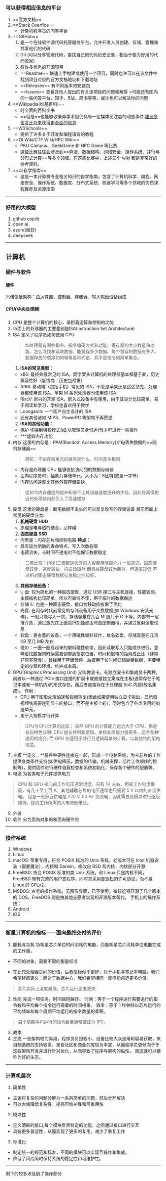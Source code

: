### 可以获得相应信息的平台
1. ==官方文档==
2. ==Stack Overfloe==
   - 计算机程序员的问答平台
3. ==GitHub==
   1. 是一个在线软件源代码托管服务平台，允许开发人员创建、存储、管理和共享他们的代码
   2. Git (可以分享管理代码，查找自己的代码历史记录，相当于极为好用的代码管家)
   3. 有许多优秀的开源项目
    - ==Readme== 快速上手构建或使用一个项目，同时也许可以在该文件中找到项目对应的官方文档地址和下载地址
    - ==Releases== 有不同版本的安装包
    - ==Issues== 查看其他人提出的有关该项目的问题和解答
            >可能还有国内的一些问答平台，知乎、B站、简书等等，或许也可以解决你的问题
4. ==Wikipedia(维基百科)==
    - 时全面的百科全书
    - ==但是==也能够收录非学术但仍具有一定媒体关注度的动态事件 <u>建议多语言比对来获得更全面的信息</u>
5. ==W3Schools==
    - 提供了许多关于开发和编程语言的教程
6. ==OI Wiki/CTF Wiki/HPC Wiki==
    - PKU Campus、GeekGame 和 HPC Game 等比赛
    - 这些比赛往往会涉及到==算法、数据结构、网络安全、操作系统、并行与分布式计算==等多个领域。在这些比赛中，上述三个 wiki 都是非常好的参考资料。
7. ==cs自学指南==
    - 这是一本计算机专业相关知识的自学指南，包含了计算机科学、编程、网络安全、操作系统、数据库、分布式系统、机器学习等多个领域的优质课程推荐及资源指南
******
### 好用的大模型
1. github copilit
2. open ai
3. azure(微软)
4. deepseek
******
## 计算机
### 硬件与软件
#### 硬件
冯诺依曼架构：由运算器、控制器、存储器、输入输出设备组成
##### CPU(中央处理器)
1. CPU 是整个计算机的核心，承担着运算和控制的功能
2. 市面上的处理器的主要差别是ISA(Instruction Set Architecture)
3. ISA 定义了程序员如何使用 CPU  
    > 如处理器有哪些指令、指令编码方式和功能、寄存器的大小数量和功能、怎么寻找和读取数据、能暂存多少数据、每个暂存的数据有多大、数据存放的顺序如何等等各种约定，并不是指令的简单集合。
    1. **ISA的常见类型：**
    - x86: 最经典最常见的 ISA，同学案头计算机的处理器基本都基于此，历史兼容性好（低情商：历史包袱重）
    - ARM: 移动端（包括手机）常见的 ISA，不管是苹果还是遥遥领先，处理器都使用该 ISA。苹果 M 系列处理器也使用该 ISA
    - RiscV: 新兴的开源 ISA，嵌入式设备中有使用，由于其设计比较简单，易于阅读和学习，学校也喜欢用于教学
    - Loongarch: 一个国产自主设计的 ISA
    - 还有其他诸如 MIPS、PowerPC 等架构不再赘述
    2. **ISA的其他功能：**
    - 保护 切换到特权模式(如:以管理员身份运行)才可进行一些操作
    - ***虚拟内存功能 
4. 内存
这里的内存是：PAM(Random Access Memory)断电丢失数据的==随机存储器==
   > 随机：不论存储单元的编号是什么，时间基本相同
   * 内存是处理器 CPU 能够直接访问到的数据存储器
   * 面向程序员时，抽象为存储单元，大小为：8比特(或是一字节)
   * 内存访问速度比其他外部存储要快  
    > 但如今内存速度的提升却跟不上处理器速度提升的步伐，因此在离得更近的处理器内部引入了高速缓存
5. 硬盘
这里的硬盘是：断电数据不丢失的可以反复改写的存储设备
   目前市面上常见的硬盘分类:
   1.  **机械硬盘 HDD**
   * 原理是电与磁的结合，忌摔碰
   2.  **固态硬盘 SSD**
   * 内里是：闪存芯片和控制电路
    **特点：**
    - 具有较为明确的寿命特点，写入次数有限
    - 电荷流失，长时间不通电时不能保证数据稳定
    > 二者比较：(他们二者都是优秀的大容量存储媒介。)
    一般来说，固态硬盘较贵，速度较快，抗振动辐射
    而机械硬盘较为廉价，但速率较低
    不过相对固态硬盘数据存放稳定性较好。
   3. **其他存储设备：**
    - U 盘: 较为简化的一种固态硬盘，通过 USB 接口与主机连接，性能较弱，主控结构比较简单，所以可靠性不佳，用于临时的数据搬运
    - 存储卡: 也是一种固态硬盘，接口为移动插拔做了优化
    - 光盘: 在闪存时代前常见的存储设备用于交换数据(如 Windows 安装光碟)，一般只能写入一次，存储容量在几百 M 到几十 G 不等。内部有一层薄介质，通过激光在上面进行刻蚀或由母盘压制而得，并通过反射读取信息
    - 软盘：更古董的设备，一个薄磁性塑料软片，故名软盘，存储容量在几百 KB 至几 MB 左右
    - 磁带：一圈一圈卷起来的塑料磁性软带，因此读取写入只能顺序进行，意味着找数据的时候需要倒带到指定位置，时间和倒带的距离成正比（非常非常非常慢）。曾经用于存储音频，后被用于长时间归档巨量数据，需要特定的仪器和环境，维护成本高。
6. GPU(Graphics Processing Unit)
又叫做显卡。有独立显卡和集成显卡两种，前者以一种通过 PCIe 接口连接的扩展卡或直接独立集成在主板(通常存在于笔记本或者一体机内)的形式存在，而后者直接存在于处理器 SoC 内部(故名集成)。
    作用：
   - GPU 用于图形处理加速和视频输出(因此如果使用独立显卡输出，显示器视频线需要连到显卡的接口，而不是主板上的)，同时包含了各类专用的加速单元。
   - 用于大规模并行计算
    > GPU与CPU计算的比较：
    虽然 GPU 的计算能力远远大于 CPU，但是各自特色分明: CPU 擅长控制和逻辑，单核处理能力强得多，适合各种通用的场合; 而 GPU 仅适用于并行且逻辑简单的计算，以其独特的架构取胜。
7. 主板
**定义：**将各种硬件连接在一起，形成一个电路系统，为主芯片的工作提供各类条件支持(如供电降压，数据的传输，机械支撑，芯片工作顺序的控制等)，提供固件进行硬件自我检查和系统初始化，保存各个硬件的配置等。
8. 电源
为各类电子元件提供电力
> CPU 和 GPU 核心的工作电压通常很低，只有 1V 左右，但是工作电流很高，有几十至上百 A。其他辅助芯片的电压通常也只需要 5 V 以内的直流供电。
> 但是一般家庭供电是 220 V, 50 Hz 交流电，因此需要此模块进行逐级降低，提供工作所需的大电流低电压。
9. 外设
10. 软件
分为面向对象的和面向硬件的
******
### 操作系统
1. Windows
2. Linux
3. macOS: 苹果专用，符合 POSIX 标准的 Unix 系统，老版本可在 Intel 机器安装（需要魔法），内核叫 Darwin，修改自 BSD 系内核，内核部分开源
4. FreeBSD: 符合 POSIX 标准的类 Unix 系统，和 Linux 只是内核不同，FreeBSD 带有完整的用户态程序，同时其采用更宽松的许可协议，而不是 Linux 的 GPLv2。
5. MSDOS: 古老的操作系统，无图形界面，已不使用，微软近期开源了几个版本的 DOS。FreeDOS 则是由其他志愿者实现的开源版本替代。
手机上的操作系统：
1. Android
2. iOS
******
### 衡量计算机的指标——面向最终交付的评价
1. 能耗与功耗
功耗是芯片单位时间消耗的电能，而能耗是芯片消耗单位电能完成的工作量。
* 不同的对象，需要不同的衡量标准
- 在比较处理器之间的价值，后者指标似乎更好，对于手机与笔记本电脑，我们希望续航更久；而对于数据中心，我们希望相同一度电能创造更多价值。
> 芯片实际上温度越低，芯片运行速度更快
2. 性能
完成一项任务，时间越短越好。
时间：等于一个程序运行需要运行的指令数和平均每个指令运行需要的时间相乘。
效率：等于 1 秒钟除以芯片运行的平均频率和每个周期平均运行的指令数量的乘积。
> 每个周期平均运行的指令数量通常被成为 IPC。
3. 成本
4. 生态
一些架构较为易用，程序员负担较小，设备比较大众通用和容易获取，来自制造商的支持较多，来自社区和商业的库较为丰富，从而程序员更倾向于于这些架构开发并进行针对优化，从而导致了程序与架构的黏性。
而这就可以被称为好的生态。
******
### 计算机层次
1. 简单性
- 主张将复杂的问题分解为一系列简单的问题，然后分开解决
- 可以大幅降低复杂性，提高可维护性和可重用性
2. 模块性
- 定义清晰的接口,每个模块负责特定的功能，之间通过接口进行交互
- 具有更多普适性，从而实现了更多的复用，减少了重复工作
3. 标准化
- 制定统一的规范和标准，不同的模块可以实现互操作和集成。
- 降低了风险同时保持系统的稳定性和可维护性。
******
剩下的较多涉及到了操作部分